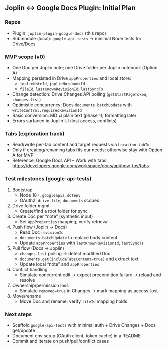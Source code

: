 ## Joplin ↔ Google Docs Plugin: Initial Plan

### Repos
- Plugin: `joplin-plugin-google-docs` (this repo)
- Submodule (local): `google-api-tests` → minimal Node tests for Drive/Docs

### MVP scope (v0)
- One Doc per Joplin note; one Drive folder per Joplin notebook (Option A)
- Mapping persisted in Drive `appProperties` and local store:
  - `joplinNoteId`, `joplinNotebookId`
  - `fileId`, `lastKnownRevisionId`, `lastSyncTs`
- Change detection: Drive Changes API polling (`getStartPageToken`, `changes.list`)
- Optimistic concurrency: Docs `documents.batchUpdate` with `writeControl.requiredRevisionId`
- Basic conversion: MD ⇄ plain text (phase 1); formatting later
- Errors surfaced in Joplin UI (lost access, conflicts)

### Tabs (exploration track)
- Read/write per-tab content and target requests via `Location.tabId`
- Only if creating/renaming tabs fits our needs; otherwise stay with Option A for MVP
- Reference: Google Docs API – Work with tabs: https://developers.google.com/workspace/docs/api/how-tos/tabs

### Test milestones (google-api-tests)
1) Bootstrap
   - Node 18+, `googleapis`, `dotenv`
   - OAuth2: `drive.file`, `documents` scopes
2) Drive folder mgmt
   - Create/find a root folder for sync
3) Create Doc per “note” (synthetic input)
   - Set `appProperties` mapping; verify retrieval
4) Push flow (Joplin → Docs)
   - Read Doc `revisionId`
   - `documents.batchUpdate` to replace body content
   - Update `appProperties` with `lastKnownRevisionId`, `lastSyncTs`
5) Pull flow (Docs → Joplin)
   - `changes.list` polling → detect modified Doc
   - `documents.get(includeTabsContent=true)` and extract text
   - Update local “note” and `appProperties`
6) Conflict handling
   - Simulate concurrent edit → expect precondition failure → reload and resolve
7) Ownership/permission loss
   - Simulate `removed=true` in Changes → mark mapping as access-lost
8) Move/rename
   - Move Doc and rename; verify `fileId` mapping holds

### Next steps
- Scaffold `google-api-tests` with minimal auth + Drive Changes + Docs get/update
- Document env setup (OAuth client, token cache) in a README
- Commit and iterate on push/pull/conflict cases


